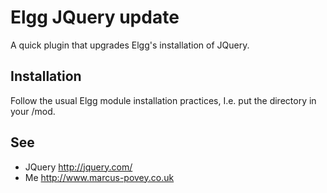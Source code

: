 Elgg JQuery update
==================

A quick plugin that upgrades Elgg's installation of JQuery.

Installation
------------

Follow the usual Elgg module installation practices, I.e. put the directory in your /mod.

See
---

 * JQuery <http://jquery.com/>
 * Me <http://www.marcus-povey.co.uk>
 

